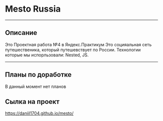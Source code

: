 # Mesto Russia

---

## Описание

Это Проектная работа №4 в Яндекс.Практикум
Это социяальная сеть путешественика, который путешевствует по России.
Технологии которые мы испорльзовали: Nested, JS.

---

## Планы по доработке

В данный момент нет планов

## Сылка на проект

https://daniil1704.github.io/mesto/
